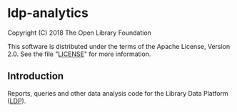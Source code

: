 # ldp-analytics

Copyright (C) 2018 The Open Library Foundation

This software is distributed under the terms of the Apache License,
Version 2.0. See the file "[LICENSE](LICENSE)" for more information.

## Introduction

Reports, queries and other data analysis code for the Library Data Platform ([LDP](https://github.com/folio-org/ldp)).

